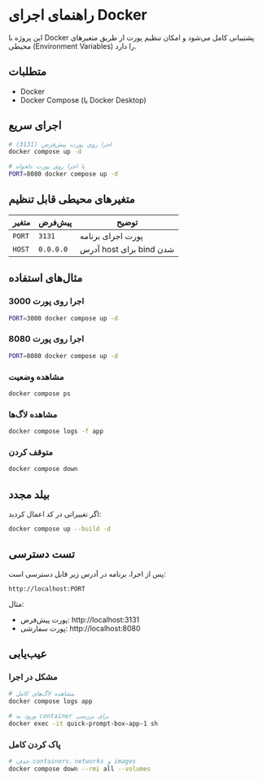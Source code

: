 # راهنمای اجرای Docker

این پروژه با Docker پشتیبانی کامل می‌شود و امکان تنظیم پورت از طریق متغیرهای محیطی (Environment Variables) را دارد.

## متطلبات

- Docker
- Docker Compose (یا Docker Desktop)

## اجرای سریع

```bash
# اجرا روی پورت پیش‌فرض (3131)
docker compose up -d

# یا اجرا روی پورت دلخواه
PORT=8080 docker compose up -d
```

## متغیرهای محیطی قابل تنظیم

| متغیر | پیش‌فرض | توضیح |
|-------|---------|-------|
| `PORT` | `3131` | پورت اجرای برنامه |
| `HOST` | `0.0.0.0` | آدرس host برای bind شدن |

## مثال‌های استفاده

### اجرا روی پورت 3000
```bash
PORT=3000 docker compose up -d
```

### اجرا روی پورت 8080
```bash
PORT=8080 docker compose up -d
```

### مشاهده وضعیت
```bash
docker compose ps
```

### مشاهده لاگ‌ها
```bash
docker compose logs -f app
```

### متوقف کردن
```bash
docker compose down
```

## بیلد مجدد

اگر تغییراتی در کد اعمال کردید:

```bash
docker compose up --build -d
```

## تست دسترسی

پس از اجرا، برنامه در آدرس زیر قابل دسترسی است:

```
http://localhost:PORT
```

مثال:
- پورت پیش‌فرض: http://localhost:3131
- پورت سفارشی: http://localhost:8080

## عیب‌یابی

### مشکل در اجرا
```bash
# مشاهده لاگ‌های کامل
docker compose logs app

# ورود به container برای بررسی
docker exec -it quick-prompt-box-app-1 sh
```

### پاک کردن کامل
```bash
# حذف containers، networks و images
docker compose down --rmi all --volumes
``` 